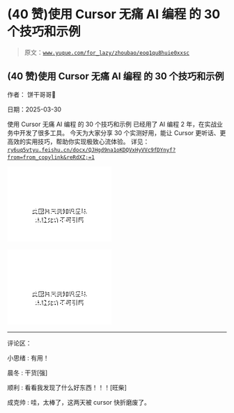 # (40 赞)使用 Cursor 无痛 AI 编程 的 30 个技巧和示例

> 原文：[`www.yuque.com/for_lazy/zhoubao/eoq1qu8huie0xxsc`](https://www.yuque.com/for_lazy/zhoubao/eoq1qu8huie0xxsc)

## (40 赞)使用 Cursor 无痛 AI 编程 的 30 个技巧和示例

作者： 饼干哥哥🍪

日期：2025-03-30

使用 Cursor 无痛 AI 编程 的 30 个技巧和示例 已经用了 AI 编程 2 年，在实战业务中开发了很多工具。 今天为大家分享 30 个实测好用，能让
Cursor 更听话、更高效的实用技巧，帮助你实现极致心流体验。
详见：[`ry6uq5vtyu.feishu.cn/docx/QJHgd9na1oKDQVxHyVVc9fDYnyf?from=from_copylink&reRdXZ;=1`](https://ry6uq5vtyu.feishu.cn/docx/QJHgd9na1oKDQVxHyVVc9fDYnyf?from=from_copylink&reRdXZ;=1)

![](img/90f52b6a2399dacd7de4f9b2ec24df52.png "None")

![](img/a657acbce33ae630247032904d02ff94.png "None")

* * *

评论区：

小思绪 : 有用！

晨冬 : 干货[强]

顺利 : 看看我发现了什么好东西！！！[旺柴]

成克帅 : 哇，太棒了，这两天被 cursor 快折磨废了。